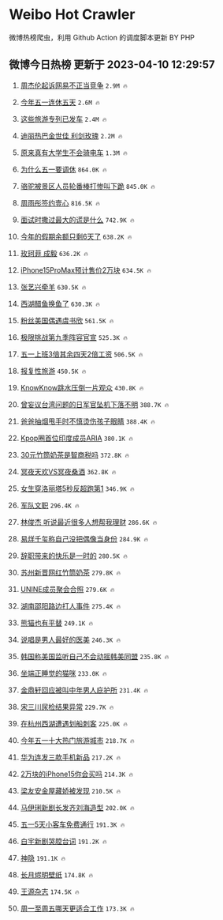 # Weibo Hot Crawler 



微博热榜爬虫，利用 Github Action 的调度脚本更新 BY PHP 


## 微博今日热榜 更新于 2023-04-10 12:29:57 
1. [周杰伦起诉网易不正当竞争](https://s.weibo.com/weibo?q=%23%E5%91%A8%E6%9D%B0%E4%BC%A6%E8%B5%B7%E8%AF%89%E7%BD%91%E6%98%93%E4%B8%8D%E6%AD%A3%E5%BD%93%E7%AB%9E%E4%BA%89%23&t=31&band_rank=1&Refer=top) `2.9M 🔥` 

1. [今年五一连休五天](https://s.weibo.com/weibo?q=%23%E4%BB%8A%E5%B9%B4%E4%BA%94%E4%B8%80%E8%BF%9E%E4%BC%91%E4%BA%94%E5%A4%A9%23&t=31&band_rank=2&Refer=top) `2.6M 🔥` 

1. [这些旅游专列已发车](https://s.weibo.com/weibo?q=%23%E8%BF%99%E4%BA%9B%E6%97%85%E6%B8%B8%E4%B8%93%E5%88%97%E5%B7%B2%E5%8F%91%E8%BD%A6%23&t=31&band_rank=3&Refer=top) `2.4M 🔥` 

1. [迪丽热巴金世佳 利剑玫瑰](https://s.weibo.com/weibo?q=%E8%BF%AA%E4%B8%BD%E7%83%AD%E5%B7%B4%E9%87%91%E4%B8%96%E4%BD%B3%20%E5%88%A9%E5%89%91%E7%8E%AB%E7%91%B0&t=31&band_rank=4&Refer=top) `2.2M 🔥` 

1. [原来真有大学生不会骑电车](https://s.weibo.com/weibo?q=%23%E5%8E%9F%E6%9D%A5%E7%9C%9F%E6%9C%89%E5%A4%A7%E5%AD%A6%E7%94%9F%E4%B8%8D%E4%BC%9A%E9%AA%91%E7%94%B5%E8%BD%A6%23&t=31&band_rank=5&Refer=top) `1.3M 🔥` 

1. [为什么五一要调休](https://s.weibo.com/weibo?q=%23%E4%B8%BA%E4%BB%80%E4%B9%88%E4%BA%94%E4%B8%80%E8%A6%81%E8%B0%83%E4%BC%91%23&t=31&band_rank=6&Refer=top) `864.0K 🔥` 

1. [骆驼被景区人员轮番棒打惨叫下跪](https://s.weibo.com/weibo?q=%23%E9%AA%86%E9%A9%BC%E8%A2%AB%E6%99%AF%E5%8C%BA%E4%BA%BA%E5%91%98%E8%BD%AE%E7%95%AA%E6%A3%92%E6%89%93%E6%83%A8%E5%8F%AB%E4%B8%8B%E8%B7%AA%23&t=31&band_rank=7&Refer=top) `845.0K 🔥` 

1. [周雨彤签约壹心](https://s.weibo.com/weibo?q=%23%E5%91%A8%E9%9B%A8%E5%BD%A4%E7%AD%BE%E7%BA%A6%E5%A3%B9%E5%BF%83%23&t=31&band_rank=8&Refer=top) `816.5K 🔥` 

1. [面试时撒过最大的谎是什么](https://s.weibo.com/weibo?q=%23%E9%9D%A2%E8%AF%95%E6%97%B6%E6%92%92%E8%BF%87%E6%9C%80%E5%A4%A7%E7%9A%84%E8%B0%8E%E6%98%AF%E4%BB%80%E4%B9%88%23&t=31&band_rank=9&Refer=top) `742.9K 🔥` 

1. [今年的假期余额只剩6天了](https://s.weibo.com/weibo?q=%23%E4%BB%8A%E5%B9%B4%E7%9A%84%E5%81%87%E6%9C%9F%E4%BD%99%E9%A2%9D%E5%8F%AA%E5%89%A96%E5%A4%A9%E4%BA%86%23&t=31&band_rank=10&Refer=top) `638.2K 🔥` 

1. [玫珂菲 成毅](https://s.weibo.com/weibo?q=%E7%8E%AB%E7%8F%82%E8%8F%B2%20%E6%88%90%E6%AF%85&t=31&band_rank=11&Refer=top) `636.2K 🔥` 

1. [iPhone15ProMax预计售价2万块](https://s.weibo.com/weibo?q=%23iPhone15ProMax%E9%A2%84%E8%AE%A1%E5%94%AE%E4%BB%B72%E4%B8%87%E5%9D%97%23&t=31&band_rank=12&Refer=top) `634.5K 🔥` 

1. [张艺兴牵羊](https://s.weibo.com/weibo?q=%23%E5%BC%A0%E8%89%BA%E5%85%B4%E7%89%B5%E7%BE%8A%23&t=31&band_rank=13&Refer=top) `630.5K 🔥` 

1. [西湖醋鱼换鱼了](https://s.weibo.com/weibo?q=%23%E8%A5%BF%E6%B9%96%E9%86%8B%E9%B1%BC%E6%8D%A2%E9%B1%BC%E4%BA%86%23&t=31&band_rank=14&Refer=top) `630.3K 🔥` 

1. [粉丝美国偶遇虞书欣](https://s.weibo.com/weibo?q=%23%E7%B2%89%E4%B8%9D%E7%BE%8E%E5%9B%BD%E5%81%B6%E9%81%87%E8%99%9E%E4%B9%A6%E6%AC%A3%23&t=31&band_rank=15&Refer=top) `561.5K 🔥` 

1. [极限挑战第九季阵容官宣](https://s.weibo.com/weibo?q=%23%E6%9E%81%E9%99%90%E6%8C%91%E6%88%98%E7%AC%AC%E4%B9%9D%E5%AD%A3%E9%98%B5%E5%AE%B9%E5%AE%98%E5%AE%A3%23&t=31&band_rank=16&Refer=top) `525.3K 🔥` 

1. [五一上班3倍其余四天2倍工资](https://s.weibo.com/weibo?q=%23%E4%BA%94%E4%B8%80%E4%B8%8A%E7%8F%AD3%E5%80%8D%E5%85%B6%E4%BD%99%E5%9B%9B%E5%A4%A92%E5%80%8D%E5%B7%A5%E8%B5%84%23&t=31&band_rank=17&Refer=top) `506.5K 🔥` 

1. [报复性旅游](https://s.weibo.com/weibo?q=%E6%8A%A5%E5%A4%8D%E6%80%A7%E6%97%85%E6%B8%B8&t=31&band_rank=18&Refer=top) `450.5K 🔥` 

1. [KnowKnow跳水压倒一片观众](https://s.weibo.com/weibo?q=%23KnowKnow%E8%B7%B3%E6%B0%B4%E5%8E%8B%E5%80%92%E4%B8%80%E7%89%87%E8%A7%82%E4%BC%97%23&t=31&band_rank=19&Refer=top) `430.8K 🔥` 

1. [曾妄议台湾问题的日军官坠机下落不明](https://s.weibo.com/weibo?q=%23%E6%9B%BE%E5%A6%84%E8%AE%AE%E5%8F%B0%E6%B9%BE%E9%97%AE%E9%A2%98%E7%9A%84%E6%97%A5%E5%86%9B%E5%AE%98%E5%9D%A0%E6%9C%BA%E4%B8%8B%E8%90%BD%E4%B8%8D%E6%98%8E%23&t=31&band_rank=20&Refer=top) `388.7K 🔥` 

1. [爸爸抽烟甩手时不慎烫伤孩子眼睛](https://s.weibo.com/weibo?q=%23%E7%88%B8%E7%88%B8%E6%8A%BD%E7%83%9F%E7%94%A9%E6%89%8B%E6%97%B6%E4%B8%8D%E6%85%8E%E7%83%AB%E4%BC%A4%E5%AD%A9%E5%AD%90%E7%9C%BC%E7%9D%9B%23&t=31&band_rank=21&Refer=top) `388.4K 🔥` 

1. [Kpop圈首位印度成员ARIA](https://s.weibo.com/weibo?q=%23Kpop%E5%9C%88%E9%A6%96%E4%BD%8D%E5%8D%B0%E5%BA%A6%E6%88%90%E5%91%98ARIA%23&t=31&band_rank=22&Refer=top) `380.1K 🔥` 

1. [30元竹筒奶茶是智商税吗](https://s.weibo.com/weibo?q=%2330%E5%85%83%E7%AB%B9%E7%AD%92%E5%A5%B6%E8%8C%B6%E6%98%AF%E6%99%BA%E5%95%86%E7%A8%8E%E5%90%97%23&t=31&band_rank=23&Refer=top) `372.8K 🔥` 

1. [冥夜天欢VS冥夜桑酒](https://s.weibo.com/weibo?q=%23%E5%86%A5%E5%A4%9C%E5%A4%A9%E6%AC%A2VS%E5%86%A5%E5%A4%9C%E6%A1%91%E9%85%92%23&t=31&band_rank=24&Refer=top) `362.8K 🔥` 

1. [女生穿洛丽塔5秒反超跑第1](https://s.weibo.com/weibo?q=%23%E5%A5%B3%E7%94%9F%E7%A9%BF%E6%B4%9B%E4%B8%BD%E5%A1%945%E7%A7%92%E5%8F%8D%E8%B6%85%E8%B7%91%E7%AC%AC1%23&t=31&band_rank=25&Refer=top) `346.9K 🔥` 

1. [军队文职](https://s.weibo.com/weibo?q=%E5%86%9B%E9%98%9F%E6%96%87%E8%81%8C&t=31&band_rank=26&Refer=top) `296.4K 🔥` 

1. [林俊杰 听说最近很多人想帮我理财](https://s.weibo.com/weibo?q=%E6%9E%97%E4%BF%8A%E6%9D%B0%20%E5%90%AC%E8%AF%B4%E6%9C%80%E8%BF%91%E5%BE%88%E5%A4%9A%E4%BA%BA%E6%83%B3%E5%B8%AE%E6%88%91%E7%90%86%E8%B4%A2&t=31&band_rank=27&Refer=top) `286.6K 🔥` 

1. [易烊千玺称自己没把偶像当身份](https://s.weibo.com/weibo?q=%23%E6%98%93%E7%83%8A%E5%8D%83%E7%8E%BA%E7%A7%B0%E8%87%AA%E5%B7%B1%E6%B2%A1%E6%8A%8A%E5%81%B6%E5%83%8F%E5%BD%93%E8%BA%AB%E4%BB%BD%23&t=31&band_rank=28&Refer=top) `284.9K 🔥` 

1. [辞职带来的快乐是一时的](https://s.weibo.com/weibo?q=%23%E8%BE%9E%E8%81%8C%E5%B8%A6%E6%9D%A5%E7%9A%84%E5%BF%AB%E4%B9%90%E6%98%AF%E4%B8%80%E6%97%B6%E7%9A%84%23&t=31&band_rank=29&Refer=top) `280.5K 🔥` 

1. [苏州新晋网红竹筒奶茶](https://s.weibo.com/weibo?q=%23%E8%8B%8F%E5%B7%9E%E6%96%B0%E6%99%8B%E7%BD%91%E7%BA%A2%E7%AB%B9%E7%AD%92%E5%A5%B6%E8%8C%B6%23&t=31&band_rank=30&Refer=top) `279.8K 🔥` 

1. [UNINE成员聚会合照](https://s.weibo.com/weibo?q=%23UNINE%E6%88%90%E5%91%98%E8%81%9A%E4%BC%9A%E5%90%88%E7%85%A7%23&t=31&band_rank=31&Refer=top) `279.6K 🔥` 

1. [湖南邵阳路边打人事件](https://s.weibo.com/weibo?q=%23%E6%B9%96%E5%8D%97%E9%82%B5%E9%98%B3%E8%B7%AF%E8%BE%B9%E6%89%93%E4%BA%BA%E4%BA%8B%E4%BB%B6%23&t=31&band_rank=32&Refer=top) `275.4K 🔥` 

1. [熊猫也有平替](https://s.weibo.com/weibo?q=%E7%86%8A%E7%8C%AB%E4%B9%9F%E6%9C%89%E5%B9%B3%E6%9B%BF&t=31&band_rank=33&Refer=top) `249.1K 🔥` 

1. [说唱是男人最好的医美](https://s.weibo.com/weibo?q=%E8%AF%B4%E5%94%B1%E6%98%AF%E7%94%B7%E4%BA%BA%E6%9C%80%E5%A5%BD%E7%9A%84%E5%8C%BB%E7%BE%8E&t=31&band_rank=34&Refer=top) `246.3K 🔥` 

1. [韩国称美国监听自己不会动摇韩美同盟](https://s.weibo.com/weibo?q=%23%E9%9F%A9%E5%9B%BD%E7%A7%B0%E7%BE%8E%E5%9B%BD%E7%9B%91%E5%90%AC%E8%87%AA%E5%B7%B1%E4%B8%8D%E4%BC%9A%E5%8A%A8%E6%91%87%E9%9F%A9%E7%BE%8E%E5%90%8C%E7%9B%9F%23&t=31&band_rank=35&Refer=top) `235.8K 🔥` 

1. [坐端正睡觉的猫咪](https://s.weibo.com/weibo?q=%23%E5%9D%90%E7%AB%AF%E6%AD%A3%E7%9D%A1%E8%A7%89%E7%9A%84%E7%8C%AB%E5%92%AA%23&t=31&band_rank=36&Refer=top) `233.0K 🔥` 

1. [金鼎轩回应被叫中年男人庇护所](https://s.weibo.com/weibo?q=%23%E9%87%91%E9%BC%8E%E8%BD%A9%E5%9B%9E%E5%BA%94%E8%A2%AB%E5%8F%AB%E4%B8%AD%E5%B9%B4%E7%94%B7%E4%BA%BA%E5%BA%87%E6%8A%A4%E6%89%80%23&t=31&band_rank=37&Refer=top) `231.4K 🔥` 

1. [宋三川尿检结果异常](https://s.weibo.com/weibo?q=%23%E5%AE%8B%E4%B8%89%E5%B7%9D%E5%B0%BF%E6%A3%80%E7%BB%93%E6%9E%9C%E5%BC%82%E5%B8%B8%23&t=31&band_rank=38&Refer=top) `229.7K 🔥` 

1. [在杭州西湖遭遇划船刺客](https://s.weibo.com/weibo?q=%23%E5%9C%A8%E6%9D%AD%E5%B7%9E%E8%A5%BF%E6%B9%96%E9%81%AD%E9%81%87%E5%88%92%E8%88%B9%E5%88%BA%E5%AE%A2%23&t=31&band_rank=39&Refer=top) `225.0K 🔥` 

1. [今年五一十大热门旅游城市](https://s.weibo.com/weibo?q=%23%E4%BB%8A%E5%B9%B4%E4%BA%94%E4%B8%80%E5%8D%81%E5%A4%A7%E7%83%AD%E9%97%A8%E6%97%85%E6%B8%B8%E5%9F%8E%E5%B8%82%23&t=31&band_rank=40&Refer=top) `218.7K 🔥` 

1. [华为连发三款手机新品](https://s.weibo.com/weibo?q=%23%E5%8D%8E%E4%B8%BA%E8%BF%9E%E5%8F%91%E4%B8%89%E6%AC%BE%E6%89%8B%E6%9C%BA%E6%96%B0%E5%93%81%23&t=31&band_rank=41&Refer=top) `217.2K 🔥` 

1. [2万块的iPhone15你会买吗](https://s.weibo.com/weibo?q=%232%E4%B8%87%E5%9D%97%E7%9A%84iPhone15%E4%BD%A0%E4%BC%9A%E4%B9%B0%E5%90%97%23&t=31&band_rank=42&Refer=top) `214.3K 🔥` 

1. [梁友安金屋藏娇被发现](https://s.weibo.com/weibo?q=%23%E6%A2%81%E5%8F%8B%E5%AE%89%E9%87%91%E5%B1%8B%E8%97%8F%E5%A8%87%E8%A2%AB%E5%8F%91%E7%8E%B0%23&t=31&band_rank=43&Refer=top) `210.5K 🔥` 

1. [马伊琍新剧长发齐刘海造型](https://s.weibo.com/weibo?q=%23%E9%A9%AC%E4%BC%8A%E7%90%8D%E6%96%B0%E5%89%A7%E9%95%BF%E5%8F%91%E9%BD%90%E5%88%98%E6%B5%B7%E9%80%A0%E5%9E%8B%23&t=31&band_rank=44&Refer=top) `202.0K 🔥` 

1. [五一5天小客车免费通行](https://s.weibo.com/weibo?q=%23%E4%BA%94%E4%B8%805%E5%A4%A9%E5%B0%8F%E5%AE%A2%E8%BD%A6%E5%85%8D%E8%B4%B9%E9%80%9A%E8%A1%8C%23&t=31&band_rank=45&Refer=top) `191.3K 🔥` 

1. [白宇新剧哭腔台词](https://s.weibo.com/weibo?q=%23%E7%99%BD%E5%AE%87%E6%96%B0%E5%89%A7%E5%93%AD%E8%85%94%E5%8F%B0%E8%AF%8D%23&t=31&band_rank=46&Refer=top) `191.2K 🔥` 

1. [神隐](https://s.weibo.com/weibo?q=%23%E7%A5%9E%E9%9A%90%23&t=31&band_rank=47&Refer=top) `191.1K 🔥` 

1. [长月烬明壁纸](https://s.weibo.com/weibo?q=%E9%95%BF%E6%9C%88%E7%83%AC%E6%98%8E%E5%A3%81%E7%BA%B8&t=31&band_rank=48&Refer=top) `174.8K 🔥` 

1. [王源杂志](https://s.weibo.com/weibo?q=%E7%8E%8B%E6%BA%90%E6%9D%82%E5%BF%97&t=31&band_rank=49&Refer=top) `174.5K 🔥` 

1. [周一至周五哪天更适合工作](https://s.weibo.com/weibo?q=%23%E5%91%A8%E4%B8%80%E8%87%B3%E5%91%A8%E4%BA%94%E5%93%AA%E5%A4%A9%E6%9B%B4%E9%80%82%E5%90%88%E5%B7%A5%E4%BD%9C%23&t=31&band_rank=50&Refer=top) `173.3K 🔥` 

